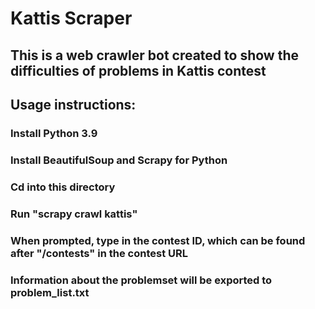 # Kattis Scraper

## This is a web crawler bot created to show the difficulties of problems in Kattis contest 

## Usage instructions:

### Install Python 3.9
### Install BeautifulSoup and Scrapy for Python
### Cd into this directory
### Run "scrapy crawl kattis"
### When prompted, type in the contest ID, which can be found after "/contests" in the contest URL
### Information about the problemset will be exported to problem_list.txt